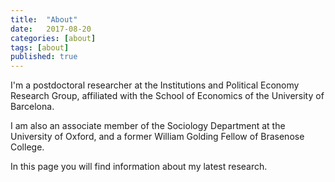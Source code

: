 ```yaml
---
title:  "About"
date:   2017-08-20
categories: [about]
tags: [about]
published: true
---
```

I'm a postdoctoral researcher at the Institutions and Political Economy Research Group, affiliated with the School of Economics of the University of Barcelona.

I am also an associate member of the Sociology Department at the University of Oxford, and a former William Golding Fellow of Brasenose College.

In this page you will find information about my latest research.
